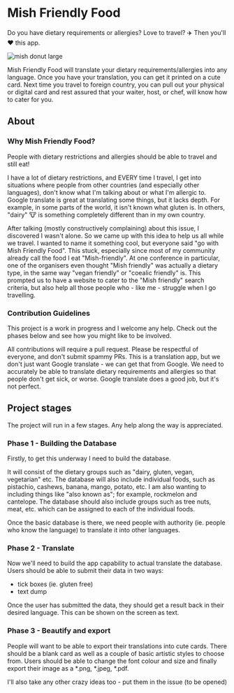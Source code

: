 # Mish Friendly Food

Do you have dietary requirements or allergies? Love to travel? :airplane: Then you'll :heart: this app.

![mish donut large](https://user-images.githubusercontent.com/36594527/195074051-7af2c269-1442-4398-8a8d-470c3cc5c63b.png)

Mish Friendly Food will translate your dietary requirements/allergies into any language. Once you have your translation, you can get it printed on a cute card. Next time you travel to foreign country, you can pull out your physical or digital card and rest assured that your waiter, host, or chef, will know how to cater for you.

## About

### Why Mish Friendly Food?

People with dietary restrictions and allergies should be able to travel and still eat!

I have a lot of dietary restrictions, and EVERY time I travel, I get into situations where people from other countries (and especially other languages), don't know what I'm talking about or what I'm allergic to. Google translate is great at translating some things, but it lacks depth. For example, in some parts of the world, it isn't known what gluten is. In others, "dairy" :cow: is something completely different than in my own country.

After talking (mostly constructively complaining) about this issue, I discovered I wasn't alone. So we came up with this idea to help us all while we travel. I wanted to name it something cool, but everyone said "go with Mish Friendly Food". This stuck, especially since most of my community already call the food I eat "Mish-friendly". At one conference in particular, one of the organisers even thought "Mish friendly" was actually a dietary type, in the same way "vegan friendly" or "coealic friendly" is. This prompted us to have a website to cater to the "Mish friendly" search criteria, but also help all those people who - like me - struggle when I go travelling.

### Contribution Guidelines

This project is a work in progress and I welcome any help. Check out the phases below and see how you might like to be involved.

All contributions will require a pull request. Please be respectful of everyone, and don't submit spammy PRs. This is a translation app, but we don't just want Google translate - we can get that from Google. We need to accurately be able to translate dietary requirements and allergies so that people don't get sick, or worse. Google translate does a  good job, but it's not perfect.

## Project stages

The project will run in a few stages. Any help along the way is appreciated.

### Phase 1 - Building the Database

Firstly, to get this underway I need to build the database.

It will consist of the dietary groups such as "dairy, gluten, vegan, vegetarian" etc. The database will also include individual foods, such as pistachio, cashews, banana, mango, potato, etc. I am also wanting to including things like "also known as"; for example, rockmelon and cantelope. The database should also include groups such as tree nuts, meat, etc. which can be assigned to each of the individual foods.

Once the basic database is there, we need people with authority (ie. people who know the language) to translate it into other languages.

### Phase 2 - Translate

Now we'll need to build the app capability to actual translate the database. Users should be able to submit their data in two ways:

- tick boxes (ie. gluten free)
- text dump

Once the user has submitted the data, they should get a result back in their desired language. This can be shown on the screen as text.

### Phase 3 - Beautify and export

People will want to be able to export their translations into cute cards. There should be a blank card as well as a couple of basic artistic styles to choose from. Users should be able to change the font colour and size and finally export their image as a *.png, *.jpeg, *.pdf.

I'll also take any other crazy ideas too - put them in the issue (to be opened)
